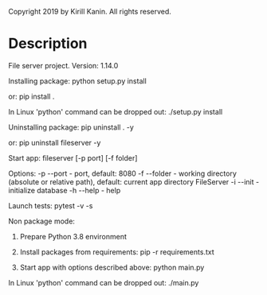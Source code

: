 Copyright 2019 by Kirill Kanin.
All rights reserved.

Description
===========

File server project.
Version: 1.14.0

Installing package:
python setup.py install

or:
pip install .

In Linux 'python' command can be dropped out:
./setup.py install

Uninstalling package:
pip uninstall . -y

or:
pip uninstall fileserver -y

Start app:
fileserver [-p port] [-f folder]

Options:
-p --port - port, default: 8080
-f --folder - working directory (absolute or relative path), default: current app directory FileServer
-i --init - initialize database
-h --help - help

Launch tests:
pytest -v -s

Non package mode:
1. Prepare Python 3.8 environment
2. Install packages from requirements: 
pip -r requirements.txt

3. Start app with options described above: 
python main.py

In Linux 'python' command can be dropped out:
./main.py
